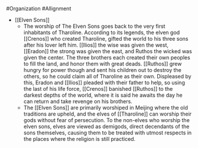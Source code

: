 #Organization #Allignment
- [[Elven Sons]] 
	- The worship of The Elven Sons goes back to the very first inhabitants of Tharoline. According to its legends, the elven god [[Crenos]]  who created Tharoline, gifted the world to his three sons after his lover left him. [[Ilios]]   the wise was given the west, [[Eradon]]  the strong was given the east, and Ruthos the wicked was given the center. The three brothers each created their own peoples to fill the land, and honor them with great deads. [[Ruthos]]  grew hungry for power though and sent his children out to destroy the others, so he could claim all of Tharoline as their own. Displeased by this, Eradon and [[Ilios]]  pleaded with their father to help, so using the last of his life force, [[Crenos]]  banished [[Ruthos]]  to the darkest depths of the world, where it is said he awaits the day he can return and take revenge on his brothers.
	- The [[Elven Sons]]   are primarily worshiped in Meijing where the old traditions are upheld, and the elves of [[Tharoline]]  can worship their gods without fear of persecution. To the non-elves who worship the elven sons, elves are viewed as demigods, direct decendants of the sons themselves, causing them to be treated with utmost respects in the places where the religion is still practiced.
